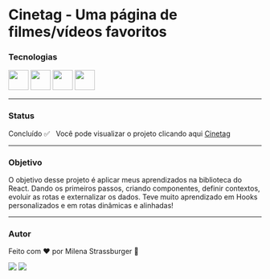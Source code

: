 # Cinetag - Uma página de filmes/vídeos favoritos

### Tecnologias

<img src="https://cdn.jsdelivr.net/gh/devicons/devicon/icons/javascript/javascript-original.svg" width="40" height="40" /> <img src="https://cdn.jsdelivr.net/gh/devicons/devicon/icons/html5/html5-original.svg" width="40" height="40"/> <img src="https://cdn.jsdelivr.net/gh/devicons/devicon/icons/css3/css3-original.svg" width="40" height="40"/> <img src="https://cdn.jsdelivr.net/gh/devicons/devicon/icons/react/react-original.svg" width="40" height="40" />
          

---

### Status

Concluído ✅
&nbsp;
Você pode visualizar o projeto clicando aqui [Cinetag](https://cinetag-lyart.vercel.app/)

---

### Objetivo

O objetivo desse projeto é aplicar meus aprendizados na biblioteca do React. Dando os primeiros passos, criando componentes, definir contextos, evoluir as rotas e externalizar os dados. 
Teve muito aprendizado em Hooks personalizados e em rotas dinâmicas e alinhadas!

---

### Autor

Feito com ❤️ por Milena Strassburger 🤘

<div>
<a href="https://instagram.com/miistrass" target="_blank"><img src="https://img.shields.io/badge/-Instagram-%23E4405F?style=for-the-badge&logo=instagram&logoColor=white" target="_blank"></a>
<a href="https://www.linkedin.com/in/milena-strassburger" target="_blank"><img src="https://img.shields.io/badge/-LinkedIn-%230077B5?style=for-the-badge&logo=linkedin&logoColor=white" target="_blank"></a>   
</div>

